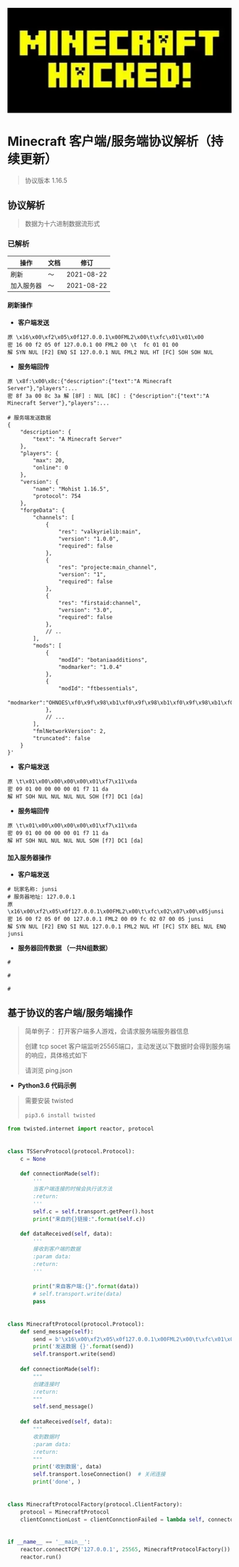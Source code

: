 ![minecraft](images/login.png)

# Minecraft 客户端/服务端协议解析（持续更新）
> 协议版本 1.16.5



## 协议解析

> 数据为十六进制数据流形式

### 已解析

 | 操作 | 文档 | 修订 |
 | ---- | ---- | ---- |
 | 刷新 | ～ | 2021-08-22 |
 | 加入服务器 | ～ | 2021-08-22 |

#### 刷新操作

* **客户端发送**

```shell
原 \x16\x00\xf2\x05\x0f127.0.0.1\x00FML2\x00\t\xfc\x01\x01\x00
密 16 00 f2 05 0f 127.0.0.1 00 FML2 00 \t  fc 01 01 00
解 SYN NUL [F2] ENQ SI 127.0.0.1 NUL FML2 NUL HT [FC] SOH SOH NUL
```

* **服务端回传**

```shell
原 \x8f:\x00\x8c:{"description":{"text":"A Minecraft Server"},"players":...
密 8f 3a 00 8c 3a 解 [8F] : NUL [8C] : {"description":{"text":"A Minecraft Server"},"players":...

# 服务端发送数据
{
    "description": {
        "text": "A Minecraft Server"
    },
    "players": {
        "max": 20,
        "online": 0
    },
    "version": {
        "name": "Mohist 1.16.5",
        "protocol": 754
    },
    "forgeData": {
        "channels": [
            {
                "res": "valkyrielib:main",
                "version": "1.0.0",
                "required": false
            },
            {
                "res": "projecte:main_channel",
                "version": "1",
                "required": false
            },
            {
                "res": "firstaid:channel",
                "version": "3.0",
                "required": false
            },
            // ..
        ],
        "mods": [
            {
                "modId": "botaniaadditions",
                "modmarker": "1.0.4"
            },
            {
                "modId": "ftbessentials",
                "modmarker":"OHNOES\xf0\x9f\x98\xb1\xf0\x9f\x98\xb1\xf0\x9f\x98\xb1\xf0\x9f\x98\xb1\xf0\x9f\x98\xb1\xf0\x9f\x98\xb1\xf0\x9f\x98\xb1\xf0\x9f\x98\xb1\xf0\x9f\x98\xb1\xf0\x9f\x98\xb1\xf0\x9f\x98\xb1\xf0\x9f\x98\xb1\xf0\x9f\x98\xb1\xf0\x9f\x98\xb1\xf0\x9f\x98\xb1\xf0\x9f\x98\xb1\xf0\x9f\x98\xb1"
            },
            // ...
        ],
        "fmlNetworkVersion": 2,
        "truncated": false
    }
}'
```

* **客户端发送**

```shell
原 \t\x01\x00\x00\x00\x00\x01\xf7\x11\xda
密 09 01 00 00 00 00 01 f7 11 da
解 HT SOH NUL NUL NUL NUL SOH [f7] DC1 [da]
```

* **服务端回传**

```shell
原 \t\x01\x00\x00\x00\x00\x01\xf7\x11\xda
密 09 01 00 00 00 00 01 f7 11 da
解 HT SOH NUL NUL NUL NUL SOH [f7] DC1 [da]
```

#### 加入服务器操作


* **客户端发送**

```shell
# 玩家名称: junsi 
# 服务器地址: 127.0.0.1
原 \x16\x00\xf2\x05\x0f127.0.0.1\x00FML2\x00\t\xfc\x02\x07\x00\x05junsi
密 16 00 f2 05 0f 00 127.0.0.1 FML2 00 09 fc 02 07 00 05 junsi
解 SYN NUL [F2] ENQ SI NUL 127.0.0.1 FML2 NUL HT [FC] STX BEL NUL ENQ junsi
```

* **服务器回传数据 （一共N组数据）**

```shell
# 
```

```shell
# 
```

```shell
# 
```


## 基于协议的客户端/服务端操作
> 简单例子： 打开客户端多人游戏，会请求服务端服务器信息
>
> 创建 tcp socet 客户端监听25565端口，主动发送以下数据时会得到服务端的响应，具体格式如下
> 
> 请浏览 ping.json

* **Python3.6 代码示例**

> 需要安装 twisted 
> 
> `pip3.6 install twisted`

```python
from twisted.internet import reactor, protocol


class TSServProtocol(protocol.Protocol):
    c = None

    def connectionMade(self):
        '''
        当客户端连接的时候会执行该方法
        :return:
        '''
        self.c = self.transport.getPeer().host
        print("来自的{}链接:".format(self.c))

    def dataReceived(self, data):
        '''
        接收到客户端的数据
        :param data:
        :return:
        '''

        print("来自客户端:{}".format(data))
        # self.transport.write(data)
        pass


class MinecraftProtocol(protocol.Protocol):
    def send_message(self):
        send = b'\x16\x00\xf2\x05\x0f127.0.0.1\x00FML2\x00\t\xfc\x01\x01\x00'
        print('发送数据 {}'.format(send))
        self.transport.write(send)

    def connectionMade(self):
        """
        创建连接时
        :return:
        """
        self.send_message()

    def dataReceived(self, data):
        """
        收到数据时
        :param data:
        :return:
        """
        print('收到数据', data)
        self.transport.loseConnection()  # 关闭连接
        print('done', )


class MinecraftProtocolFactory(protocol.ClientFactory):
    protocol = MinecraftProtocol
    clientConnctionLost = clientConnctionFailed = lambda self, connector, reason: reactor.stop()


if __name__ == '__main__':
    reactor.connectTCP('127.0.0.1', 25565, MinecraftProtocolFactory())
    reactor.run()

```


